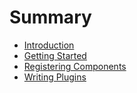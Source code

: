 # Summary

* [Introduction](README.md)
* [Getting Started](GETTING_STARTED.md)
* [Registering Components](REGISTERING_COMPONENTS.md)
* [Writing Plugins](WRITING_PLUGINS.md)

